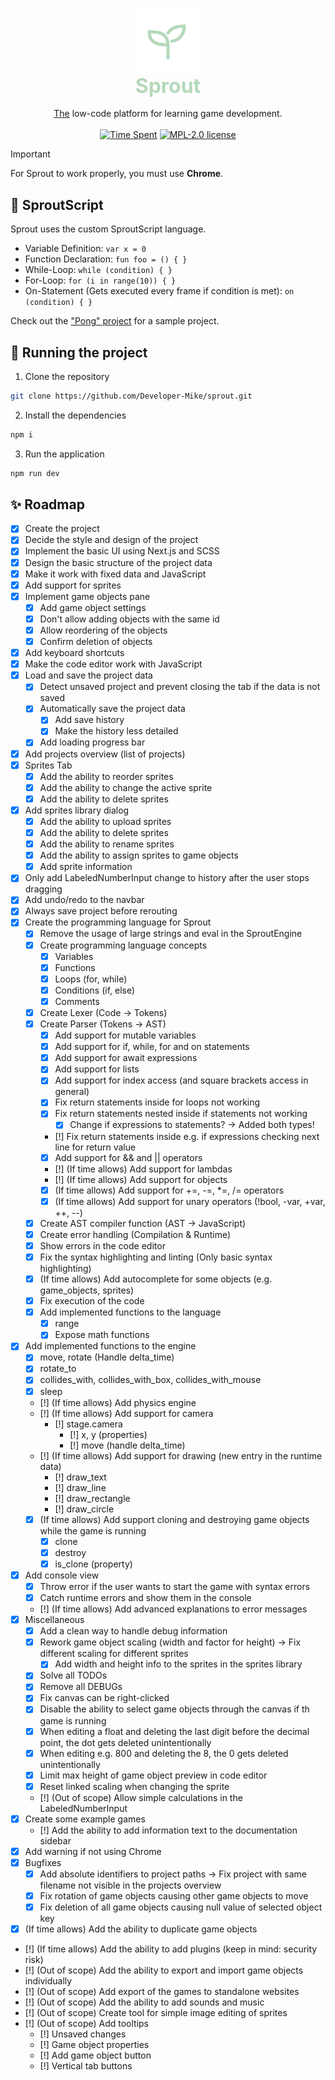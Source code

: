 <h3 align="center">
    <img alt="Logo" src="./public/sprout.svg" width="100">
    <br/>
    <font color="#b4d8bb" size="6em">Sprout</font>
</h3>

<p align="center">
    <u>The</u> low-code platform for learning game development.
    <br/><br/>
    <a href="#"><img src="https://img.shields.io/endpoint?url=https://wakapi.dev/api/compat/shields/v1/Developer-Mike/interval:all_time/project:sprout&label=Time%20Spent&style=for-the-badge&colorA=191f19&colorB=b4d8bb" alt="Time Spent"></a>
    <a href="./LICENSE"><img src="https://img.shields.io/static/v1.svg?label=License&message=MPL-2.0&style=for-the-badge&colorA=191f19&colorB=b4d8bb" alt="MPL-2.0 license"/></a>
</p>

> [!important] 
> For Sprout to work properly, you must use **Chrome**.

## 🌱 SproutScript
Sprout uses the custom SproutScript language.

- Variable Definition: `var x = 0`
- Function Declaration: `fun foo = () { }`
- While-Loop: `while (condition) { }`
- For-Loop: `for (i in range(10)) { }`
- On-Statement (Gets executed every frame if condition is met): `on (condition) { }`

Check out the ["Pong" project](https://sprout.by-mika.dev/builder?template=pong) for a sample project.

## 🚀 Running the project
1. Clone the repository
```bash
git clone https://github.com/Developer-Mike/sprout.git
```
2. Install the dependencies
```bash
npm i
```
3. Run the application
```bash
npm run dev
```

## ✨ Roadmap
- [x] Create the project
- [x] Decide the style and design of the project
- [x] Implement the basic UI using Next.js and SCSS
- [x] Design the basic structure of the project data
- [x] Make it work with fixed data and JavaScript
- [x] Add support for sprites
- [x] Implement game objects pane
  - [x] Add game object settings
  - [x] Don't allow adding objects with the same id
  - [x] Allow reordering of the objects
  - [x] Confirm deletion of objects
- [x] Add keyboard shortcuts
- [x] Make the code editor work with JavaScript
- [x] Load and save the project data
  - [x] Detect unsaved project and prevent closing the tab if the data is not saved
  - [x] Automatically save the project data
    - [x] Add save history
    - [x] Make the history less detailed
  - [x] Add loading progress bar
- [x] Add projects overview (list of projects)
- [x] Sprites Tab
  - [x] Add the ability to reorder sprites
  - [x] Add the ability to change the active sprite
  - [x] Add the ability to delete sprites
- [x] Add sprites library dialog
  - [x] Add the ability to upload sprites
  - [x] Add the ability to delete sprites
  - [x] Add the ability to rename sprites
  - [x] Add the ability to assign sprites to game objects
  - [x] Add sprite information
- [x] Only add LabeledNumberInput change to history after the user stops dragging
- [x] Add undo/redo to the navbar
- [x] Always save project before rerouting
- [x] Create the programming language for Sprout
  - [x] Remove the usage of large strings and eval in the SproutEngine
  - [x] Create programming language concepts
    - [x] Variables
    - [x] Functions
    - [x] Loops (for, while)
    - [x] Conditions (if, else)
    - [x] Comments
  - [x] Create Lexer (Code -> Tokens)
  - [x] Create Parser (Tokens -> AST)
    - [x] Add support for mutable variables
    - [x] Add support for if, while, for and on statements
    - [x] Add support for await expressions
    - [x] Add support for lists
    - [x] Add support for index access (and square brackets access in general)
    - [x] Fix return statements inside for loops not working
    - [x] Fix return statements nested inside if statements not working
      - [x] Change if expressions to statements? -> Added both types!
    - [!] Fix return statements inside e.g. if expressions checking next line for return value
    - [x] Add support for && and || operators
    - [!] (If time allows) Add support for lambdas
    - [!] (If time allows) Add support for objects
    - [x] (If time allows) Add support for +=, -=, *=, /= operators
    - [x] (If time allows) Add support for unary operators (!bool, -var, +var, ++, --)
  - [x] Create AST compiler function (AST -> JavaScript)
  - [x] Create error handling (Compilation & Runtime)
  - [x] Show errors in the code editor
  - [x] Fix the syntax highlighting and linting (Only basic syntax highlighting)
  - [x] (If time allows) Add autocomplete for some objects (e.g. game_objects, sprites)
  - [x] Fix execution of the code
  - [x] Add implemented functions to the language
    - [x] range
    - [x] Expose math functions
- [x] Add implemented functions to the engine
  - [x] move, rotate (Handle delta_time)
  - [x] rotate_to
  - [x] collides_with, collides_with_box, collides_with_mouse
  - [x] sleep
  - [!] (If time allows) Add physics engine
  - [!] (If time allows) Add support for camera
    - [!] stage.camera
      - [!] x, y (properties)
      - [!] move (handle delta_time)
  - [!] (If time allows) Add support for drawing (new entry in the runtime data)
    - [!] draw_text
    - [!] draw_line
    - [!] draw_rectangle
    - [!] draw_circle
  - [x] (If time allows) Add support cloning and destroying game objects while the game is running
    - [x] clone
    - [x] destroy
    - [x] is_clone (property)
- [x] Add console view
  - [x] Throw error if the user wants to start the game with syntax errors
  - [x] Catch runtime errors and show them in the console
  - [!] (If time allows) Add advanced explanations to error messages
- [x] Miscellaneous
  - [x] Add a clean way to handle debug information
  - [x] Rework game object scaling (width and factor for height) -> Fix different scaling for different sprites
    - [x] Add width and height info to the sprites in the sprites library
  - [x] Solve all TODOs
  - [x] Remove all DEBUGs
  - [x] Fix canvas can be right-clicked
  - [x] Disable the ability to select game objects through the canvas if th game is running
  - [x] When editing a float and deleting the last digit before the decimal point, the dot gets deleted unintentionally
  - [x] When editing e.g. 800 and deleting the 8, the 0 gets deleted unintentionally
  - [x] Limit max height of game object preview in code editor
  - [x] Reset linked scaling when changing the sprite
  - [!] (Out of scope) Allow simple calculations in the LabeledNumberInput
- [x] Create some example games
  - [!] Add the ability to add information text to the documentation sidebar
- [x] Add warning if not using Chrome
- [x] Bugfixes
  - [x] Add absolute identifiers to project paths -> Fix project with same filename not visible in the projects overview
  - [x] Fix rotation of game objects causing other game objects to move
  - [x] Fix deletion of all game objects causing null value of selected object key
- [x] (If time allows) Add the ability to duplicate game objects
- [!] (If time allows) Add the ability to add plugins (keep in mind: security risk)
- [!] (Out of scope) Add the ability to export and import game objects individually
- [!] (Out of scope) Add export of the games to standalone websites
- [!] (Out of scope) Add the ability to add sounds and music
- [!] (Out of scope) Create tool for simple image editing of sprites
- [!] (Out of scope) Add tooltips
  - [!] Unsaved changes
  - [!] Game object properties
  - [!] Add game object button
  - [!] Vertical tab buttons
